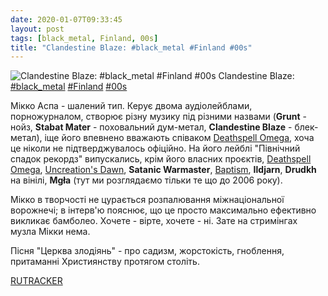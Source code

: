 ```yaml
---
date: 2020-01-07T09:33:45
layout: post
tags: [black_metal, Finland, 00s]
title: "Clandestine Blaze: #black_metal #Finland #00s"
---
```

![Clandestine Blaze: #black_metal #Finland #00s](https://res.cloudinary.com/vast-space-unexplored/image/upload/q_auto,dpr_auto,w_auto/photos/photo_846_07-01-2020_09-33-45.jpg)
Clandestine Blaze: [#black_metal](/tags/#black_metal) [#Finland](/tags/#Finland) [#00s](/tags/#00s)

Мікко Аспа - шалений тип. Керує двома аудіолейблами, порножурналом, створює різну музику під різними назвами (**Grunt** - нойз, **Stabat Mater** - поховальний дум-метал, **Clandestine Blaze** - блек-метал), іще його впевнено вважають співаком [Deathspell Omega](/2019-11-04-deathspell-omega--black-metal-raw-black-metal-france), хоча це ніколи не підтверджувалось офіційно. На його лейблі &quot;Північний спадок рекордз&quot; випускались, крім його власних проєктів, [Deathspell Omega](/2019-11-04-deathspell-omega--black-metal-raw-black-metal-france), [Uncreation&#39;s Dawn](/2020-01-03-uncreations-dawn--black-metal-finland-00s), **Satanic Warmaster**, [Baptism](/2019-12-17-baptism--black-metal-finland-00s), **Ildjarn**, **Drudkh** на вінілі, **Mgła** (тут ми розглядаємо тільки те що до 2006 року).

Мікко в творчості не цурається розпалювання міжнаціональної ворожнечі; в інтерв&#39;ю пояснює, що це просто максимально ефективно викликає бамболео. Хочете - вірте, хочете - ні. Зате на стримінгах музла Мікки нема.

Пісня &quot;Церква злодіянь&quot; - про садизм, жорстокість, гноблення, притаманні Християнству протягом століть.

[RUTRACKER](https://rutracker.org/forum/viewtopic.php?t=3185603)